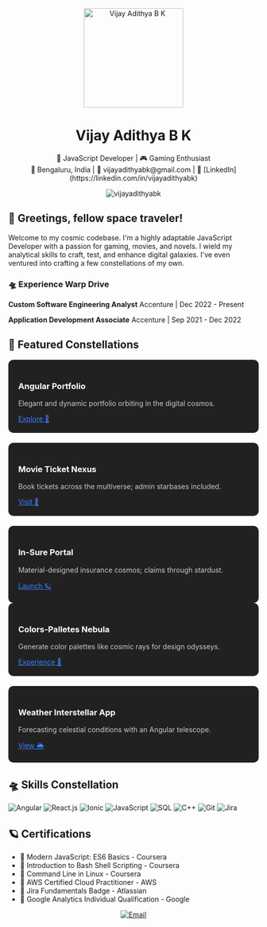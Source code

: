 <div align="center">
  <img src="https://your-image-url.com/your-image.png" alt="Vijay Adithya B K" width="200px">
  <h1>Vijay Adithya B K</h1>
  <p>🚀 JavaScript Developer | 🎮 Gaming Enthusiast<br>
  📍 Bengaluru, India | 📧 vijayadithyabk@gmail.com | 👥 [LinkedIn](https://linkedin.com/in/vijayadithyabk)</p>
</div>

<p align="center"> <img src="https://komarev.com/ghpvc/?username=vijayadithyabk&label=Profile%20views&color=0e75b6&style=flat" alt="vijayadithyabk" /> </p>

## 👋 Greetings, fellow space traveler! 

Welcome to my cosmic codebase. I'm a highly adaptable JavaScript Developer with a passion for gaming, movies, and novels. I wield my analytical skills to craft, test, and enhance digital galaxies. I've even ventured into crafting a few constellations of my own.

### 🛸 Experience Warp Drive

**Custom Software Engineering Analyst**
Accenture | Dec 2022 - Present

**Application Development Associate**
Accenture | Sep 2021 - Dec 2022

## 🌌 Featured Constellations

<div style="display: flex; flex-wrap: wrap; gap: 20px;">
  <div style="flex: 1; min-width: 300px; background-color: #212121; padding: 20px; border-radius: 10px;">
    <h3 style="color: #ffffff;">Angular Portfolio</h3>
    <p style="color: #cccccc;">Elegant and dynamic portfolio orbiting in the digital cosmos.</p>
    <a href="https://vijayadithyabk.github.io/AngularPortfolio/home" style="color: #3880FF;">Explore 🚀</a>
  </div>
  <div style="flex: 1; min-width: 300px; background-color: #212121; padding: 20px; border-radius: 10px;">
    <h3 style="color: #ffffff;">Movie Ticket Nexus</h3>
    <p style="color: #cccccc;">Book tickets across the multiverse; admin starbases included.</p>
    <a href="https://your-movie-ticket-website.com" style="color: #3880FF;">Visit 🌠</a>
  </div>
  <div style="flex: 1; min-width: 300px; background-color: #212121; padding: 20px; border-radius: 10px;">
    <h3 style="color: #ffffff;">In-Sure Portal</h3>
    <p style="color: #cccccc;">Material-designed insurance cosmos; claims through stardust.</p>
    <a href="https://vijayadithyabk.github.io/Insure/" style="color: #3880FF;">Launch 🪐</a>
  </div>
</div>

<div style="display: flex; flex-wrap: wrap; gap: 20px;">
  <div style="flex: 1; min-width: 300px; background-color: #212121; padding: 20px; border-radius: 10px;">
    <h3 style="color: #ffffff;">Colors-Palletes Nebula</h3>
    <p style="color: #cccccc;">Generate color palettes like cosmic rays for design odysseys.</p>
    <a href="https://vijayadithyabk.github.io/Colors-Palletes/" style="color: #3880FF;">Experience 💫</a>
  </div>
  <div style="flex: 1; min-width: 300px; background-color: #212121; padding: 20px; border-radius: 10px;">
    <h3 style="color: #ffffff;">Weather Interstellar App</h3>
    <p style="color: #cccccc;">Forecasting celestial conditions with an Angular telescope.</p>
    <a href="https://github.com/VijayAdithyaBK/WeatherApp" style="color: #3880FF;">View 🌦️</a>
  </div>
</div>

## 🛸 Skills Constellation

![Angular](https://img.shields.io/badge/-Angular-DD0031?style=for-the-badge&logo=angular&logoColor=white)
![React.js](https://img.shields.io/badge/-React.js-61DAFB?style=for-the-badge&logo=react&logoColor=white)
![Ionic](https://img.shields.io/badge/-Ionic-3880FF?style=for-the-badge&logo=ionic&logoColor=white)
![JavaScript](https://img.shields.io/badge/-JavaScript-F7DF1E?style=for-the-badge&logo=javascript&logoColor=black)
![SQL](https://img.shields.io/badge/-SQL-4479A1?style=for-the-badge&logo=postgresql&logoColor=white)
![C++](https://img.shields.io/badge/-C++-00599C?style=for-the-badge&logo=cplusplus&logoColor=white)
![Git](https://img.shields.io/badge/-Git-F05032?style=for-the-badge&logo=git&logoColor=white)
![Jira](https://img.shields.io/badge/-Jira-0052CC?style=for-the-badge&logo=jira&logoColor=white)

## 🪐 Certifications

- 🌟 Modern JavaScript: ES6 Basics - Coursera
- 🌟 Introduction to Bash Shell Scripting - Coursera
- 🌟 Command Line in Linux - Coursera
- 🌟 AWS Certified Cloud Practitioner - AWS
- 🌟 Jira Fundamentals Badge - Atlassian
- 🌟 Google Analytics Individual Qualification - Google

<div align="center">
  <a href="mailto:vijayadithyabk@gmail.com"><img src="https://img.shields.io/badge/Email-vijayadithyabk%40gmail.com-red?style=for-the-badge&logo=gmail" alt="Email"></a>
</div>
